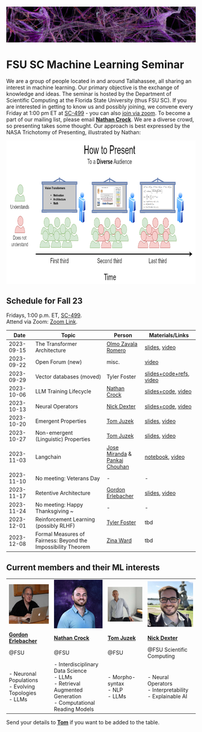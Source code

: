 ![Inspiring_banner](inspiring_banner2.jpg)

# FSU SC Machine Learning Seminar

We are a group of people located in and around Tallahassee, all sharing an interest in machine learning. Our primary objective is the exchange of knowledge and ideas. The seminar is hosted by the Department of Scientific Computing at the Florida State University (thus FSU SC). If you are interested in getting to know us and possibly joining, we convene every Friday at 1:00 pm ET at [SC-499](https://goo.gl/maps/BJLxE3Q7H1MTBqMu6) - you can also [join via zoom](https://fsu.zoom.us/j/9038137210). To become a part of our mailing list, please email [**Nathan Crock**](https://www.sc.fsu.edu/people?uid=ndc08). We are a diverse crowd, so presenting takes some thought. Our approach is best expressed by the NASA Trichotomy of Presenting, illustrated by Nathan: 

<div align="center">
<img src="member_jpgs/columbian_trichotomy.jpg" alt="columbian_trichotomy.jpg" width="900" height="380">
</div>

## Schedule for Fall 23

Fridays, 1:00 p.m. ET, [SC-499](https://goo.gl/maps/BJLxE3Q7H1MTBqMu6). <br />
Attend via Zoom: [Zoom Link](https://fsu.zoom.us/j/9038137210). <br />

| Date       | Topic        | Person | Materials/Links | 
|------------|--------------|--------|-----------------|
| 2023-09-15 | The Transformer Architecture | [Olmo Zavala Romero](https://www.sc.fsu.edu/people?uid=osz09) | [slides](materials/olmo_zavala/wk3_OZR_transformer.pdf), [video](https://www.youtube.com/watch?v=qqC3qCfrRx4&list=PL9tqMq5NvS1Nugw1sii6IKsB_8RJ9GqYj&index=3&pp=iAQB) |
| 2023-09-22 | Open Forum (new) | misc. | [video](https://www.youtube.com/watch?v=qoZg7Ihp-0g&list=PL9tqMq5NvS1Nugw1sii6IKsB_8RJ9GqYj&index=2&pp=iAQB) |
| 2023-09-29 | Vector databases (moved) | Tyler Foster | [slides+code+refs](materials/tyler_foster), [video](https://www.youtube.com/watch?v=bJbbYm4ixKk&list=PL9tqMq5NvS1Nugw1sii6IKsB_8RJ9GqYj&index=4&pp=iAQB) |
| 2023-10-06 | LLM Training Lifecycle | [Nathan Crock](https://www.sc.fsu.edu/people?uid=ndc08) | [slides+code](materials/nathan_crock),  [video](https://www.youtube.com/watch?v=1bO0jGnoCOA&list=PL9tqMq5NvS1Nugw1sii6IKsB_8RJ9GqYj&index=1&pp=iAQB) |
| 2023-10-13 | Neural Operators | [Nick Dexter](https://www.sc.fsu.edu/people?uid=nd22f) | [slides+code](materials/nick_dexter/), [video](https://www.youtube.com/watch?v=94IGMBhdEYQ&list=PL9tqMq5NvS1Nugw1sii6IKsB_8RJ9GqYj&index=5&pp=iAQB) |
| 2023-10-20 | Emergent Properties | [Tom Juzek](https://modlang.fsu.edu/person/tom-juzek) | [slides](materials/tom_juzek/2023-10-20_SCML_Emergent_properties.pdf), [video](https://www.youtube.com/watch?v=OGov6-FeAW8&list=PL9tqMq5NvS1Nugw1sii6IKsB_8RJ9GqYj&index=4) |
| 2023-10-27 | Non-emergent (Linguistic) Properties | [Tom Juzek](https://modlang.fsu.edu/person/tom-juzek) | [slides](materials/tom_juzek/2023-10-27_SCML_Non-emergent_properties.pdf), [video](https://www.youtube.com/watch?v=5brerSm4Aik&list=PL9tqMq5NvS1Nugw1sii6IKsB_8RJ9GqYj&index=3) |
| 2023-11-03 | Langchain | [Jose Miranda](https://www.sc.fsu.edu/people?uid=jrm22n) & <br /> [Pankaj Chouhan](https://www.sc.fsu.edu/people?uid=pc19d) | [notebook](materials/pankaj_chouhan_jose_miranda/), [video](https://www.youtube.com/watch?v=upoGkywOpwY&list=PL9tqMq5NvS1Nugw1sii6IKsB_8RJ9GqYj&index=2)   |
| 2023-11-10 | No meeting: Veterans Day | - | - |
| 2023-11-17 | Retentive Architecture | [Gordon Erlebacher](https://www.sc.fsu.edu/people/faculty?uid=gerlebacher) | [slides](materials/gordon_erlebacher/retentive_networks_2023-11-17.pdf), [video](https://www.youtube.com/watch?v=XXRoJoX7rNs&list=PL9tqMq5NvS1Nugw1sii6IKsB_8RJ9GqYj&index=1) |
| 2023-11-24 | No meeting: Happy Thanksgiving ~ | - | - |
| 2023-12-01 | Reinforcement Learning (possibly RLHF) | [Tyler Foster](https://www.linkedin.com/in/tyler-foster-04a796b5) | tbd |
| 2023-12-08 | Formal Measures of Fairness: Beyond the Impossibility Theorem | [Zina Ward](https://philosophy.fsu.edu/person/zina-ward) | tbd |


## Current members and their ML interests

|            |            |            |            | 
|------------|------------|------------|------------|
| <img src="member_jpgs/gerlebacher.jpg" alt="gerlebacher.jpg" width=250px> | <img src="member_jpgs/ncrock.jpg" alt="ncrock.jpg" width=250px> | <img src="member_jpgs/tjuzek2.jpg" alt="tjuzek.jpg" width=250px> | <img src="member_jpgs/ndexter.jpg" alt="ndexter.jpg" width=250px> |
| [**Gordon Erlebacher**](https://www.sc.fsu.edu/people/faculty?uid=gerlebacher) | [**Nathan Crock**](https://www.sc.fsu.edu/people?uid=ndc08) | [**Tom Juzek**](https://modlang.fsu.edu/person/tom-juzek) | [**Nick Dexter**](https://sites.google.com/view/ndexter) |
| @FSU | @FSU | @FSU |   @FSU Scientific Computing |
| - Neuronal Populations <br /> - Evolving Topologies <br /> - LLMs | - Interdisciplinary Data Science <br /> - LLMs <br /> - Retrieval Augmented Generation <br /> - Computational Reading Models | - Morpho-syntax <br /> - NLP <br /> - LLMs | - Neural Operators <br /> - Interpretability <br /> - Explainable AI |

Send your details to [**Tom**](https://modlang.fsu.edu/person/tom-juzek) if you want to be added to the table. 


